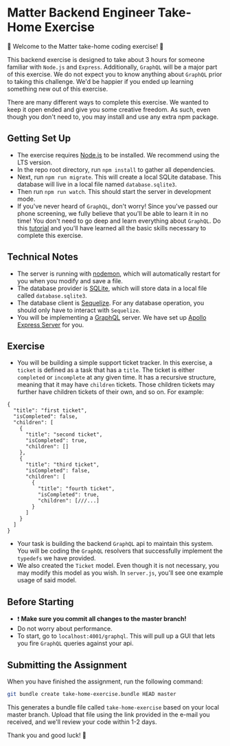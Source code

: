 # Matter Backend Engineer Take-Home Exercise

🎉 Welcome to the Matter take-home coding exercise! 🎉

This backend exercise is designed to take about 3 hours for someone familiar with `Node.js` and `Express`. Additionally, `GraphQL` will be a major part of this exercise. We do not expect you to know anything about `GraphQL` prior to taking this challenge. We'd be happier if you ended up learning something new out of this exercise.

There are many different ways to complete this exercise. We wanted to keep it open ended and give you some creative freedom. As such, even though you don't need to, you may install and use any extra npm package.

## Getting Set Up

- The exercise requires [Node.js](https://nodejs.org/en/) to be installed. We recommend using the LTS version.
- In the repo root directory, run `npm install` to gather all dependencies.
- Next, run `npm run migrate`. This will create a local SQLite database. This database will live in a local file named `database.sqlite3`.
- Then run `npm run watch`. This should start the server in development mode.
- If you've never heard of `GraphQL`, don't worry! Since you've passed our phone screening, we fully believe that you'll be able to learn it in no time! You don't need to go deep and learn everything about `GraphQL`. Do this [tutorial](https://www.freecodecamp.org/news/learn-to-build-a-graphql-server-with-minimal-effort-fc7fcabe8ebd/) and you'll have learned all the basic skills necessary to complete this exercise.

## Technical Notes

- The server is running with [nodemon](https://nodemon.io/), which will automatically restart for you when you modify and save a file.
- The database provider is [SQLite](https://www.sqlite.org/), which will store data in a local file called `database.sqlite3`.
- The database client is [Sequelize](https://sequelize.org/). For any database operation, you should only have to interact with `Sequelize`.
- You will be implementing a [GraphQL](https://graphql.org/) server. We have set up [Apollo Express Server](https://github.com/apollographql/apollo-server/tree/master/packages/apollo-server-express) for you.

## Exercise

- You will be building a simple support ticket tracker. In this exercise, a `ticket` is defined as a task that has a `title`. The ticket is either `completed` or `incomplete` at any given time. It has a recursive structure, meaning that it may have `children` tickets. Those children tickets may further have children tickets of their own, and so on. For example:

```json5
{
  "title": "first ticket",
  "isCompleted": false,
  "children": [
    {
      "title": "second ticket",
      "isCompleted": true,
      "children": []
    },
    {
      "title": "third ticket",
      "isCompleted": false,
      "children": [
        {
          "title": "fourth ticket",
          "isCompleted": true,
          "children": [///...]
        }
      ]
    }
  ]
}
```

- Your task is building the backend `GraphQL` api to maintain this system. You will be coding the `GraphQL` resolvers that successfully implement the `typedefs` we have provided.
- We also created the `Ticket` model. Even though it is not necessary, you may modify this model as you wish. In `server.js`, you'll see one example usage of said model.

## Before Starting

- ❗️ **Make sure you commit all changes to the master branch!**
- Do not worry about performance.
- To start, go to `localhost:4001/graphql`. This will pull up a GUI that lets you fire `GraphQL` queries against your api.

## Submitting the Assignment

When you have finished the assignment, run the following command:

```sh
git bundle create take-home-exercise.bundle HEAD master
```

This generates a bundle file called `take-home-exercise` based on your local master branch. Upload that file using the link provided in the e-mail you received, and we'll review your code within 1-2 days.

Thank you and good luck! 🙏
